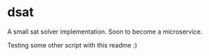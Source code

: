 # dsat
A small sat solver implementation. Soon to become a microservice.

Testing some other script with this readme :)

